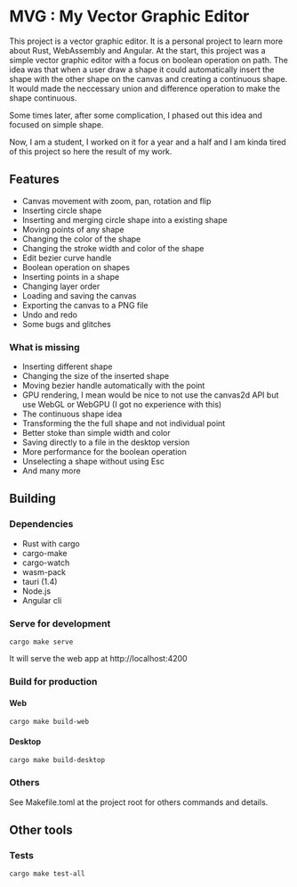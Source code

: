 # MVG : My Vector Graphic Editor

This project is a vector graphic editor. It is a personal project to learn more about Rust, WebAssembly and Angular. At the start, this project was a simple vector graphic editor with a focus on boolean operation on path. The idea was that when a user draw a shape it could automatically insert the shape with the other shape on the canvas and creating a continuous shape. It would made the neccessary union and difference operation to make the shape continuous.

Some times later, after some complication, I phased out this idea and focused on simple shape.  

Now, I am a student, I worked on it for a year and a half and I am kinda tired of this project so here the result of my work.

## Features

- Canvas movement with zoom, pan, rotation and flip
- Inserting circle shape
- Inserting and merging circle shape into a existing shape
- Moving points of any shape
- Changing the color of the shape
- Changing the stroke width and color of the shape
- Edit bezier curve handle
- Boolean operation on shapes
- Inserting points in a shape
- Changing layer order
- Loading and saving the canvas
- Exporting the canvas to a PNG file
- Undo and redo
- Some bugs and glitches

### What is missing

- Inserting different shape
- Changing the size of the inserted shape
- Moving bezier handle automatically with the point
- GPU rendering, I mean would be nice to not use the canvas2d API but use WebGL or WebGPU (I got no experience with this)
- The continuous shape idea
- Transforming the the full shape and not individual point
- Better stoke than simple width and color
- Saving directly to a file in the desktop version
- More performance for the boolean operation
- Unselecting a shape without using Esc
- And many more

## Building

### Dependencies

- Rust with cargo
- cargo-make
- cargo-watch
- wasm-pack
- tauri (1.4)
- Node.js
- Angular cli
  
### Serve for development

``cargo make serve``

It will serve the web app at http://localhost:4200

### Build for production

#### Web

``cargo make build-web``

#### Desktop

``cargo make build-desktop``

### Others

See Makefile.toml at the project root for others commands and details.

## Other tools

### Tests

``cargo make test-all``

